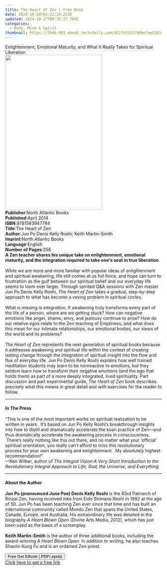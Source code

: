 ```yaml
---
title: The Heart of Zen | Free Book
date: 2024-10-24T04:23:29.223Z
updated: 2024-10-27T00:35:37.709Z
categories:
  - Body, Mind & Spirit
thumbnail: https://thmb-001-ebook.techidaily.com/6f27b3315798befae5281a800c2c5a814762c819745119c868042751d6fab2e4.jpg
---
```

<main id="book-container">
  <div class="flex flex-col">
    <div class="book-brief flex-1 py-6 px-4 sm:p-6 md:py-10 md:px-8">
      <!-- brief-->
      <div class="book-brief-main">
        Enlightenment, Emotional Maturity, and What It Really Takes for
        Spiritual Liberation
      </div>
    </div>
    <div
      class="book-meta-info flex-1 grid gap-4 col-start-1 col-end-3 row-start-1 sm:mb-6 sm:grid-cols-4 lg:gap-6 lg:col-start-2 lg:row-end-6 lg:row-span-6 lg:mb-0"
    >
      <div
        class="book-meta-info-left place-content-center mt-4 p-4 text-sm leading-6 col-start-2 col-span-2 dark:text-slate-400"
      >
        <img
          class="w-full h-500 object-cover rounded-lg sm:h-255 sm:col-span-2 lg:col-span-full"
          src="https://img-001-ebook.techidaily.com/4376bee62d3a56c98f62a924e5391f545fa532c4150948e2881800b402b20343.jpg"
          alt=""
          width="312"
          height="500"
        />
      </div>
      <div
        class="book-meta-info-right mt-2 col-start-1 row-start-2 col-span-3 self-center"
      >
        <!-- meta data  -->
        <div class="flex flex-col px-4 md:px-8">
          <div class="flex-1">
            <strong>Publisher</strong>:<span class="px-2"
              >North Atlantic Books</span
            >
          </div>
          <div class="flex-1">
            <strong>Published</strong>:<span class="px-2">April 2014</span>
          </div>
          <div class="flex-1">
            <strong>ISBN</strong>:<span class="px-2">9781583947784</span>
          </div>
          <div class="flex-1">
            <strong>Title</strong>:<span class="px-2">The Heart of Zen</span>
          </div>
          <div class="flex-1">
            <strong>Author</strong>:<span class="px-2"
              >Jun Po Denis Kelly Roshi; Keith Martin-Smith</span
            >
          </div>
          <div class="flex-1">
            <strong>Imprint</strong>:<span class="px-2"
              >North Atlantic Books</span
            >
          </div>
          <div class="flex-1">
            <strong>Language</strong>:<span class="px-2">English</span>
          </div>
          <div class="flex-1">
            <strong>Number of Pages</strong>:<span class="px-2">256</span>
          </div>
        </div>
      </div>
    </div>
    <div class="book-description flex-1 py-6 px-4 sm:p-6 md:py-10 md:px-8">
      <div class="book-description-main">
        <div accordion-content="" id="description">
          <b
            >A Zen teacher shares his unique&nbsp;take on enlightenment,
            emotional maturity, and the integration required to take one's seat
            in true liberation</b
          ><br /><br />While we are more and more familiar with popular ideas of
          enlightenment and spiritual awakening, life still comes at us full
          force, and hope can turn to frustration as the gulf between our
          spiritual belief and our everyday life seems to loom ever larger.
          Through spirited Q&amp;A sessions with Zen master Jun Po Denis Kelly
          Roshi, <i>The Heart of Zen </i>takes a gradual, step-by-step approach
          to what has become a vexing problem in spiritual circles.
          <br /><br />What is missing is <i>integration. </i> If awakening truly
          transforms every part of the life of a person, where are we getting
          stuck? How can negative emotions like anger, shame, envy, and jealousy
          continue to arise? How do our relative egos relate to the Zen teaching
          of Emptiness, and what does this mean for our intimate relationships,
          our emotional bodies, our views of the world and its problems?
          <br /><br /><i>The Heart of Zen </i>represents the next generation of
          spiritual books because it addresses awakening and spiritual life
          within the context of creating lasting change through the integration
          of spiritual insight into the flow and flux of everyday life. Jun Po
          Denis Kelly Roshi explains how well trained meditation students may
          learn to be nonreactive to emotions, but they seldom learn how to
          transform their negative emotions (and the ego that holds them) as
          part of a more deeply integrated, lived spirituality. Part discussion
          and part experimental guide, <i>The Heart of Zen</i> book describes
          precisely what this means in great detail and with exercises for the
          reader to follow.
        </div>
        <div class="accordion-fader"></div>
      </div>
    </div>
    <div class="book-excerpts flex-1 py-6 px-4 sm:p-6 md:py-10 md:px-8">
      <!-- excerpts-->
      <div class="book-excerpts-main">
        <hr />
        <h4 class="placeholder placeholder-heading">
          <span>In The Press</span>
        </h4>
        <p>
          “This is one of the most important works on spiritual realization to
          be written in years. &nbsp;It’s based on Jun Po Kelly Roshi’s
          breakthrough insights into how to distill and dramatically accelerate
          the koan practice of Zen—and thus dramatically accelerate the
          awakening process in consciousness. &nbsp;There’s really nothing like
          this out there, and no matter what your ‘official’ spiritual
          orientation, you really can’t afford to miss this revolutionary
          process for your own awakening and enlightenment. &nbsp;My absolutely
          highest recommendation!”<br />—Ken Wilber, author of&nbsp;<i
            >The Integral Vision:A Very Short Introduction to the Revolutionary
            Integral Approach to Life, God, the Universe, and Everything<br
          /></i>
        </p>
      </div>
    </div>
    <div class="book-about-author flex-1 py-6 px-4 sm:p-6 md:py-10 md:px-8">
      <!-- about author-->
      <div class="book-main-author-main">
        <hr />
        <h4 class="placeholder placeholder-heading">
          <span>About the Author</span>
        </h4>
        <p>
          <b>Jun Po (pronounced June Poe) Denis Kelly Roshi</b> is the 83rd
          Patriarch of Rinzai Zen, having received <i>inka</i> from Eido Shimano
          Roshi in 1992 at the age of 50. Jun Po has been teaching Zen ever
          since that time and has built an international community called Mondo
          Zen that spans the United States, Canada, Europe, and
          Australia.&nbsp;His extraordinary life was detailed in the biography
          <i>A Heart Blown Open</i> (Divine Arts Media, 2012), which has just
          been used as the basis of a screenplay.<br /><br /><b
            >Keith Martin-Smith</b
          >
          is the author of three additional books, including the
          award-winning&nbsp;<i>A Heart Blown Open</i>. In addition to writing,
          he also teaches Shaolin Kung Fu and is an ordained Zen priest.
        </p>
      </div>
    </div>
    <div class="book-free-get flex-1 py-6 px-4 sm:p-6 md:py-10 md:px-8">
      <button
        id="btn-free-get"
        class="bg-blue-500 hover:bg-blue-700 text-white font-bold py-2 px-4 rounded"
      >
        Free Get EBook (.PDF/.epub)
      </button>
      <div id="countdown-display" class="px-2 text-lg mt-2"></div>
      <a
        id="free-link"
        class="hidden bg-blue-500 hover:bg-blue-700 text-white font-bold py-2 px-4 rounded"
        href="https://www.ebooks.com/en-us/book/1483870/the-heart-of-zen/jun-po-denis-kelly-roshi/"
        target="_blank"
        >Click here to get a free link</a
      >
    </div>
    <script>
      let countdownTime = 0;
      let countdownInterval = null;
      document
        .getElementById('btn-free-get')
        .addEventListener('click', startCountdown);
      function startCountdown() {
        countdownTime = new Date().getTime() + 60000 * 3;
        countdownInterval = setInterval(updateCountdown, 1000);
        document.getElementById('btn-free-get').disabled = true;
        document
          .getElementById('btn-free-get')
          .classList.add('bg-gray-500', 'cursor-not-allowed');
      }
      function updateCountdown() {
        let currentTime = new Date().getTime();
        let timeLeft = countdownTime - currentTime;
        let secondsLeft = Math.floor(timeLeft / 1000);
        document.getElementById('countdown-display').innerHTML =
          `Remaining time: ${secondsLeft} seconds.`;
        if (secondsLeft <= 0) {
          clearInterval(countdownInterval);
          document.getElementById('btn-free-get').classList.add('hidden');
          document.getElementById('free-link').classList.remove('hidden');
          document.getElementById('countdown-display').innerHTML = '';
        }
      }
    </script>
  </div>
</main>

<ins class="adsbygoogle"
      style="display:block"
      data-ad-client="ca-pub-7571918770474297"
      data-ad-slot="8358498916"
      data-ad-format="auto"
      data-full-width-responsive="true"></ins>
    